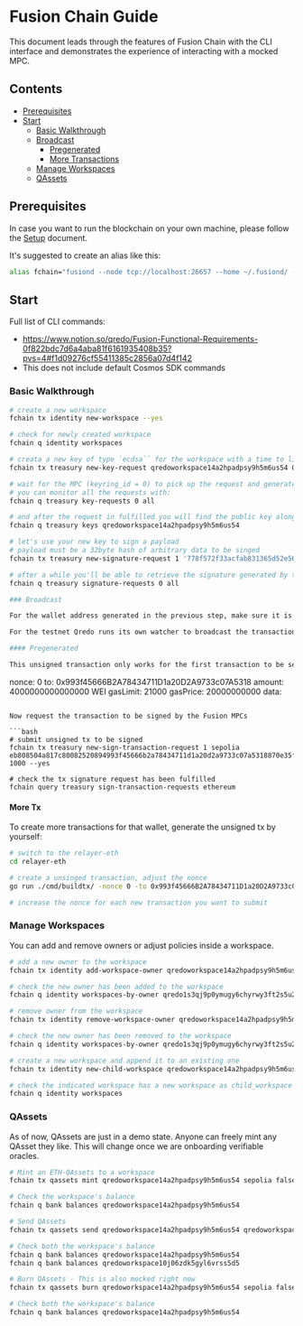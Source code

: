 # Fusion Chain Guide

This document leads through the features of Fusion Chain 
with the CLI interface and demonstrates the experience 
of interacting with a mocked MPC.

## Contents

* [Prerequisites](#prerequisites)
* [Start](#start)
    * [Basic Walkthrough](#basic-walkthrough)
    * [Broadcast](#broadcast)
        * [Pregenerated](#pregenerated)
        * [More Transactions](#more-tx)
    * [Manage Workspaces](#manage-workspaces)
    * [QAssets](#qassets)

## Prerequisites

In case you want to run the blockchain on your own machine, please follow the [Setup](./SETUP.md) document. 

It's suggested to create an alias like this:

```bash
alias fchain="fusiond --node tcp://localhost:26657 --home ~/.fusiond/ --from shulgin --gas-prices 1000000000nQRDO"
```

## Start

Full list of CLI commands:

- https://www.notion.so/qredo/Fusion-Functional-Requirements-0f822bdc7d6a4aba81f6161935408b35?pvs=4#f1d09276cf55411385c2856a07d4f142
- This does not include default Cosmos SDK commands

### Basic Walkthrough

```bash
# create a new workspace
fchain tx identity new-workspace --yes

# check for newly created workspace
fchain q identity workspaces

# creata a new key of type `ecdsa`` for the workspace with a time to life of 1000 blocks
fchain tx treasury new-key-request qredoworkspace14a2hpadpsy9h5m6us54 0 ecdsa 1000 --yes 

# wait for the MPC (keyring_id = 0) to pick up the request and generate a new key
# you can monitor all the requests with:
fchain q treasury key-requests 0 all

# and after the request in fulfilled you will find the public key along with addresses for supported wallet types in fusionchain:
fchain q treasury keys qredoworkspace14a2hpadpsy9h5m6us54

# let's use your new key to sign a payload
# payload must be a 32byte hash of arbitrary data to be singed
fchain tx treasury new-signature-request 1 '778f572f33acfab831365d52e563a0ddd2829ddd7060bec69719b7e41f6ef91c' 1000 --yes

# after a while you'll be able to retrieve the signature generated by the MPC
fchain q treasury signature-requests 0 all

### Broadcast

For the wallet address generated in the previous step, make sure it is funded. For this example, we are using `0xC828Bf9126667972400E1ABE600BAAB877B1e674` as an example. 

For the testnet Qredo runs its own watcher to broadcast the transaction. You can also run your own.

#### Pregenerated

This unsigned transaction only works for the first transaction to be sent from an address. The transaction looks as follows: 

```
nonce: 0
to: 0x993f45666B2A78434711D1a20D2A9733c07A5318
amount: 4000000000000000 WEI
gasLimit: 21000
gasPrice: 20000000000
data: 
```

Now request the transaction to be signed by the Fusion MPCs

```bash
# submit unsigned tx to be signed
fchain tx treasury new-sign-transaction-request 1 sepolia eb808504a817c80082520894993f45666b2a78434711d1a20d2a9733c07a5318870e35fa931a000080808080 1000 --yes

# check the tx signature request has been fulfilled
fchain query treasury sign-transaction-requests ethereum
```

#### More Tx

To create more transactions for that wallet, generate the unsigned tx by yourself:

```bash
# switch to the relayer-eth
cd relayer-eth

# create a unsinged transaction, adjust the nonce
go run ./cmd/buildtx/ -nonce 0 -to 0x993f45666B2A78434711D1a20D2A9733c07A5318 -amount 4000000000000000

# increase the nonce for each new transaction you want to submit
```

### Manage Workspaces

You can add and remove owners or adjust policies inside a workspace. 

```bash
# add a new owner to the workspace
fchain tx identity add-workspace-owner qredoworkspace14a2hpadpsy9h5m6us54 qredo1s3qj9p0ymugy6chyrwy3ft2s5u24fc320vdvv5 1000 --yes

# check the new owner has been added to the workspace
fchain q identity workspaces-by-owner qredo1s3qj9p0ymugy6chyrwy3ft2s5u24fc320vdvv5

# remove owner from the workspace
fchain tx identity remove-workspace-owner qredoworkspace14a2hpadpsy9h5m6us54 qredo1s3qj9p0ymugy6chyrwy3ft2s5u24fc320vdvv5 --yes

# check the new owner has been removed to the workspace
fchain q identity workspaces-by-owner qredo1s3qj9p0ymugy6chyrwy3ft2s5u24fc320vdvv5

# create a new workspace and append it to an existing one
fchain tx identity new-child-workspace qredoworkspace14a2hpadpsy9h5m6us54 1000 --yes

# check the indicated workspace has a new workspace as child_workspace
fchain q identity workspaces
```

### QAssets

As of now, QAssets are just in a demo state. Anyone can freely mint any QAsset they like. This will change once we are onboarding verifiable oracles. 

```bash
# Mint an ETH-QAssets to a workspace
fchain tx qassets mint qredoworkspace14a2hpadpsy9h5m6us54 sepolia false "" "" 1000000 --yes

# Check the workspace's balance
fchain q bank balances qredoworkspace14a2hpadpsy9h5m6us54

# Send QAssets
fchain tx qassets send qredoworkspace14a2hpadpsy9h5m6us54 qredoworkspace10j06zdk5gyl6vrss5d5 qETH-SEPOLIA 200000 --yes

# Check both the workspace's balance
fchain q bank balances qredoworkspace14a2hpadpsy9h5m6us54
fchain q bank balances qredoworkspace10j06zdk5gyl6vrss5d5

# Burn QAssets - This is also mocked right now
fchain tx qassets burn qredoworkspace14a2hpadpsy9h5m6us54 sepolia false "" "" 50000 --yes 

# Check both the workspace's balance
fchain q bank balances qredoworkspace14a2hpadpsy9h5m6us54
```

